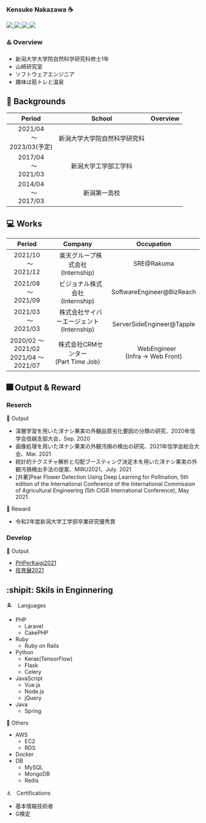 ### Kensuke Nakazawa ☕
<a href="https://github.com/KensukeNakazawa">
  <img src="https://img.shields.io/badge/-Github-181717.svg?logo=github&style=plastic">
</a>
<a href="https://twitter.com/kensuke__19">
  <img src="https://img.shields.io/badge/-Twitter-1DA1F2.svg?logo=twitter&style=plastic">
</a>
<a href="https://qiita.com/Kensuke-N">
  <img src="https://img.shields.io/badge/-Qiita-55C500.svg?logo=qiita&style=plastic">
</a>
<a href="mailto:infokensuke.n@gmail.com">
  <img src="https://img.shields.io/badge/-Gmail-D14836.svg?logo=gmail&style=plastic">
</a>


### ♨️ Overview
- 新潟大学大学院自然科学研究科修士1年
- 山崎研究室
- ソフトウェアエンジニア
- 趣味は筋トレと温泉

## 🏫 Backgrounds

|  Period  |  School  | Overview |
| :----: | :----: | :----: |
| 2021/04 <br>　〜　<br> 2023/03(予定) |  新潟大学大学院自然科学研究科 ||
| 2017/04 <br>　〜　<br> 2021/03 |  新潟大学工学部工学科 ||
| 2014/04 <br>　〜　<br> 2017/03 |  新潟第一高校  ||

## 💻 Works

|  Period  |  Company  | Occupation　|
| :----: | :----: | :----: |
| 2021/10 <br>　〜　<br> 2021/12 |　楽天グループ株式会社　<br>(Internship)| SRE@Rakuma |
| 2021/08 <br>　〜　<br> 2021/09 |　ビジョナル株式会社<br>(Internship)　| SoftwareEngineer@BizReach |
| 2021/03 <br>　〜　<br> 2021/03 |　株式会社サイバーエージェント　<br>(Internship)|　ServerSideEngineer@Tapple |
| 2020/02 〜 2021/02 <br> 2021/04 〜 2021/07 |　株式会社CRMセンター　<br>(Part Time Job)|　WebEngineer <br> (Infra -> Web Front) |


## 🎆 Output & Reward

### Reserch
🦄 Output
- 深層学習を用いた洋ナシ果実の外観品質劣化要因の分類の研究、2020年信学会信越支部大会、Sep. 2020
- 画像処理を用いた洋ナシ果実の外観汚損の検出の研究、2021年信学会総合大会、Mar. 2021
- 統計的テクスチャ解析と勾配ブースティング決定木を用いた洋ナシ果実の外観汚損検出手法の提案、MIRU2021、July. 2021
- [共著]Pear Flower Detection Using Deep Learning for Pollination, 5th edition of the International Conference of the International Commission of Agricultural Engineering (5th CIGR International Conference), May 2021.

🥇 Reward
- 令和2年度新潟大学工学部卒業研究優秀賞

### Develop
🦄 Output
- [PHPerKaigi2021](https://speakerdeck.com/kensukenakazawa/nian-jing-yan-sitaxue-sheng-enziniagajin-si-ukoto)
- [技育展2021](https://docs.google.com/presentation/d/1r765b00gs_wNbFQpCQYnZJQ8nF-YNtsvlXeLQ4Jwun0/edit?usp=sharing)


## :shipit: Skils in Enginnering

🏝️　Languages
- PHP
  - Laravel
  - CakePHP
- Ruby
  - Ruby on Rails
- Python
  - Keras(TensorFlow)
  - Flask
  - Celery
- JavaScript
  - Vue.js
  - Node.js
  - jQuery
- Java
  - Spring

🍎 Others
- AWS
  - EC2
  - RDS
- Docker
- DB
  - MySQL
  - MongoDB
  - Redis

⚓　Certifications
- 基本情報技術者
- G検定
